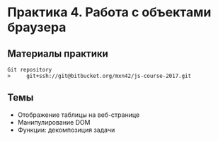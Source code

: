 
# Практика 4. Работа с объектами браузера

    
## Материалы практики

    Git repository
    >     git+ssh://git@bitbucket.org/mxn42/js-course-2017.git

## Темы

 - Отображение таблицы на веб-странице
 - Манипулирование DOM
 - Функции: декомпозиция задачи
 